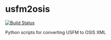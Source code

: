 usfm2osis
=========

[![Build Status](https://travis-ci.org/chrislit/usfm2osis.svg)](https://travis-ci.org/chrislit/usfm2osis)

Python scripts for converting USFM to OSIS XML
